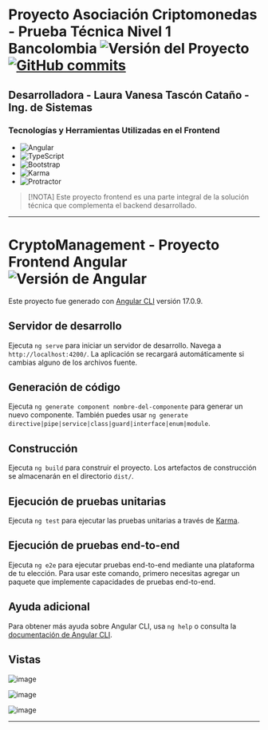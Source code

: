 # Proyecto Asociación Criptomonedas - Prueba Técnica Nivel 1 Bancolombia ![Versión del Proyecto](https://img.shields.io/badge/tag-v1.0-pink) [![GitHub commits](https://badgen.net/github/commits/superpollo2/Backend-associate-cryptocurrency)](https://GitHub.com/superpollo2/Backend-associate-cryptocurrency/commit/) 
## Desarrolladora - Laura Vanesa Tascón Cataño - Ing. de Sistemas 

### Tecnologías y Herramientas Utilizadas en el Frontend
- ![Angular](https://img.shields.io/badge/Angular-%23DD0031.svg?logo=angular&logoColor=white)
- ![TypeScript](https://img.shields.io/badge/TypeScript-%23007ACC.svg?logo=typescript&logoColor=white)
- ![Bootstrap](https://img.shields.io/badge/Bootstrap-%23563D7C.svg?logo=bootstrap&logoColor=white)
- ![Karma](https://img.shields.io/badge/Karma-%23323330.svg?logo=karma&logoColor=white)
- ![Protractor](https://img.shields.io/badge/Protractor-%23E23237.svg?logo=protractor&logoColor=white)

> [!NOTA]
> Este proyecto frontend es una parte integral de la solución técnica que complementa el backend desarrollado.

---

# CryptoManagement - Proyecto Frontend Angular ![Versión de Angular](https://img.shields.io/badge/Angular-17.0.9-red)

Este proyecto fue generado con [Angular CLI](https://github.com/angular/angular-cli) versión 17.0.9.

## Servidor de desarrollo

Ejecuta `ng serve` para iniciar un servidor de desarrollo. Navega a `http://localhost:4200/`. La aplicación se recargará automáticamente si cambias alguno de los archivos fuente.

## Generación de código

Ejecuta `ng generate component nombre-del-componente` para generar un nuevo componente. También puedes usar `ng generate directive|pipe|service|class|guard|interface|enum|module`.

## Construcción

Ejecuta `ng build` para construir el proyecto. Los artefactos de construcción se almacenarán en el directorio `dist/`.

## Ejecución de pruebas unitarias

Ejecuta `ng test` para ejecutar las pruebas unitarias a través de [Karma](https://karma-runner.github.io).

## Ejecución de pruebas end-to-end

Ejecuta `ng e2e` para ejecutar pruebas end-to-end mediante una plataforma de tu elección. Para usar este comando, primero necesitas agregar un paquete que implemente capacidades de pruebas end-to-end.

## Ayuda adicional

Para obtener más ayuda sobre Angular CLI, usa `ng help` o consulta la [documentación de Angular CLI](https://angular.io/cli).

## Vistas
![image](https://github.com/user-attachments/assets/13a5a052-0697-4b5f-b6ac-e404f864b067)

![image](https://github.com/user-attachments/assets/b01fb3b9-6c9a-4a5a-9a63-54e8a374c54e)

![image](https://github.com/user-attachments/assets/5291f35e-f628-4701-9862-f23f20dcf077)


---

